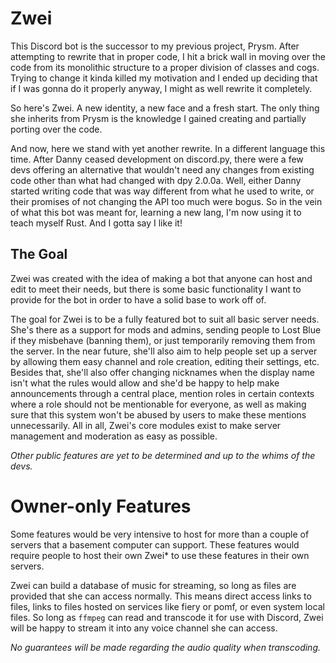 # Zwei

This Discord bot is the successor to my previous project, Prysm.
After attempting to rewrite that in proper code, I hit a brick wall in moving
over the code from its monolithic structure to a proper division of classes and
cogs. Trying to change it kinda killed my motivation and I ended up deciding that
if I was gonna do it properly anyway, I might as well rewrite it completely.

So here's Zwei. A new identity, a new face and a fresh start. The only thing
she inherits from Prysm is the knowledge I gained creating and partially
porting over the code.

And now, here we stand with yet another rewrite. In a different language this time.
After Danny ceased development on discord.py, there were a few devs offering
an alternative that wouldn't need any changes from existing code other than what
had changed with dpy 2.0.0a. Well, either Danny started writing code that was
way different from what he used to write, or their promises of not changing the
API too much were bogus.
So in the vein of what this bot was meant for, learning a new lang, I'm now
using it to teach myself Rust. And I gotta say I like it!

## The Goal

Zwei was created with the idea of making a bot that anyone can host and edit
to meet their needs, but there is some basic functionality I want to provide
for the bot in order to have a solid base to work off of.

The goal for Zwei is to be a fully featured bot to suit all basic server needs.
She's there as a support for mods and admins, sending people to Lost Blue if
they misbehave (banning them), or just temporarily removing them from the server.
In the near future, she'll also aim to help people set up a server by allowing
them easy channel and role creation, editing their settings, etc.
Besides that, she'll also offer changing nicknames when the display name isn't
what the rules would allow and she'd be happy to help make announcements through
a central place, mention roles in certain contexts where a role should not be
mentionable for everyone, as well as making sure that this system won't be abused
by users to make these mentions unnecessarily. All in all, Zwei's core modules
exist to make server management and moderation as easy as possible.

_Other public features are yet to be determined and up to the whims of the devs._

# Owner-only Features

Some features would be very intensive to host for more than a couple of servers
that a basement computer can support. These features would require people to
host their own Zwei\* to use these features in their own servers.

Zwei can build a database of music for streaming, so long as files are provided
that she can access normally. This means direct access links to files, links to
files hosted on services like fiery or pomf, or even system local files.
So long as `ffmpeg` can read and transcode it for use with Discord, Zwei will be
happy to stream it into any voice channel she can access.

_No guarantees will be made regarding the audio quality when transcoding._
